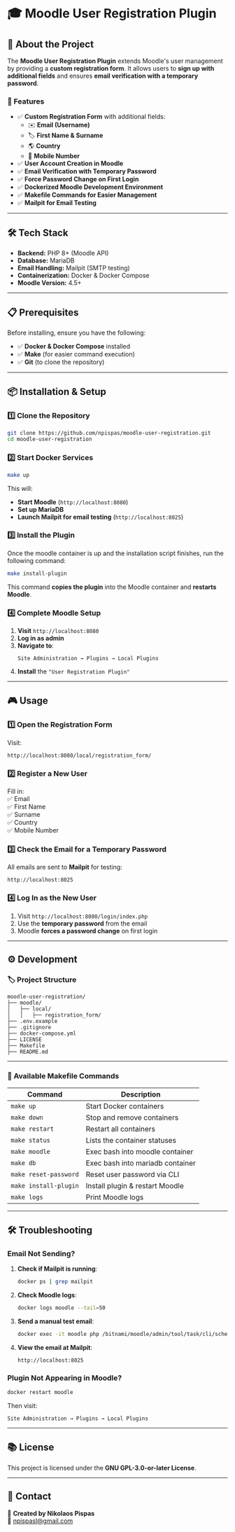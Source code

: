 # 🎓 Moodle User Registration Plugin

## 🚀 About the Project
The **Moodle User Registration Plugin** extends Moodle's user management by providing a **custom registration form**. It allows users to **sign up with additional fields** and ensures **email verification with a temporary password**.

### 📌 Features
- ✅ **Custom Registration Form** with additional fields:
    - ✉️ **Email (Username)**
    - 🏷️ **First Name & Surname**
    - 🌎 **Country**
    - 📱 **Mobile Number**
- ✅ **User Account Creation in Moodle**
- ✅ **Email Verification with Temporary Password**
- ✅ **Force Password Change on First Login**
- ✅ **Dockerized Moodle Development Environment**
- ✅ **Makefile Commands for Easier Management**
- ✅ **Mailpit for Email Testing**

---

## 🛠️ Tech Stack
- **Backend:** PHP 8+ (Moodle API)
- **Database:** MariaDB
- **Email Handling:** Mailpit (SMTP testing)
- **Containerization:** Docker & Docker Compose
- **Moodle Version:** 4.5+

---

## 📋 Prerequisites
Before installing, ensure you have the following:
- ✅ **Docker & Docker Compose** installed
- ✅ **Make** (for easier command execution)
- ✅ **Git** (to clone the repository)

---

## 📦 Installation & Setup
### **1️⃣ Clone the Repository**
```sh
git clone https://github.com/npispas/moodle-user-registration.git
cd moodle-user-registration
```

### **2️⃣ Start Docker Services**
```sh
make up
```
This will:
- **Start Moodle** (`http://localhost:8080`)
- **Set up MariaDB**
- **Launch Mailpit for email testing** (`http://localhost:8025`)

### **3️⃣ Install the Plugin**
Once the moodle container is up and the installation script finishes, run the following command:
```sh
make install-plugin
```
This command **copies the plugin** into the Moodle container and **restarts Moodle**.

### **4️⃣ Complete Moodle Setup**
1. **Visit** `http://localhost:8080`
2. **Log in as admin**
3. **Navigate to**:
   ```
   Site Administration → Plugins → Local Plugins
   ```
4. **Install** the `"User Registration Plugin"`

---

## 🎮 Usage
### **1️⃣ Open the Registration Form**
Visit:
```
http://localhost:8080/local/registration_form/
```

### **2️⃣ Register a New User**
Fill in: <br>
✅ Email  
✅ First Name  
✅ Surname  
✅ Country  
✅ Mobile Number

### **3️⃣ Check the Email for a Temporary Password**
All emails are sent to **Mailpit** for testing:
```
http://localhost:8025
```

### **4️⃣ Log In as the New User**
1. Visit `http://localhost:8080/login/index.php`
2. Use the **temporary password** from the email
3. Moodle **forces a password change** on first login

---

## ⚙️ Development
### **🏷️ Project Structure**
```
moodle-user-registration/
├── moodle/
│   ├── local/
│   │   ├── registration_form/
├── .env.example
├── .gitignore
├── docker-compose.yml
├── LICENSE
├── Makefile
├── README.md
```

---

### **📌 Available Makefile Commands**
| Command               | Description                      |
|-----------------------|----------------------------------|
| `make up`             | Start Docker containers          |
| `make down`           | Stop and remove containers       |
| `make restart`        | Restart all containers           |
| `make status`         | Lists the container statuses     |
| `make moodle`         | Exec bash into moodle container  |
| `make db`             | Exec bash into mariadb container |
| `make reset-password` | Reset user password via CLI      |
| `make install-plugin` | Install plugin & restart Moodle  |
| `make logs`           | Print Moodle logs                |

---

## 🛠️ Troubleshooting
### **Email Not Sending?**
1. **Check if Mailpit is running**:
   ```sh
   docker ps | grep mailpit
   ```
2. **Check Moodle logs**:
   ```sh
   docker logs moodle --tail=50
   ```
3. **Send a manual test email**:
   ```sh
   docker exec -it moodle php /bitnami/moodle/admin/tool/task/cli/schedule_task.php --execute='\core\task\email_test_task'
   ```
4. **View the email at Mailpit**:
   ```
   http://localhost:8025
   ```

### **Plugin Not Appearing in Moodle?**
```sh
docker restart moodle
```
Then visit:
```
Site Administration → Plugins → Local Plugins
```

---

## 📚 License
This project is licensed under the **GNU GPL-3.0-or-later License**.

---

## 📩 Contact
🌟 **Created by Nikolaos Pispas**  
📧 [npispasl@gmail.com](mailto:npispas@gmail.com)